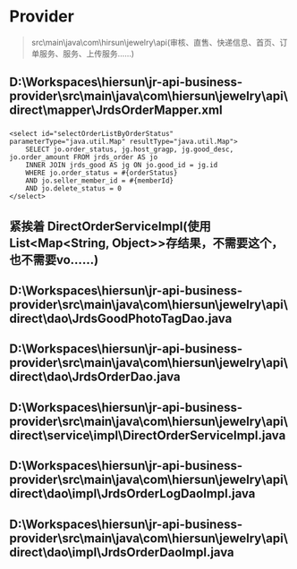 # Provider
> src\main\java\com\hirsun\jewelry\api\(审核、直售、快递信息、首页、订单服务、服务、上传服务……)

## D:\Workspaces\hiersun\jr-api-business-provider\src\main\java\com\hiersun\jewelry\api\direct\mapper\JrdsOrderMapper.xml
###     <!--通过订单状态查询订单信息列表（商品图片、商品描述、价格、订单状态）-->
    <select id="selectOrderListByOrderStatus" parameterType="java.util.Map" resultType="java.util.Map">
        SELECT jo.order_status, jg.host_gragp, jg.good_desc, jo.order_amount FROM jrds_order AS jo
        INNER JOIN jrds_good AS jg ON jo.good_id = jg.id
        WHERE jo.order_status = #{orderStatus}
        AND jo.seller_member_id = #{memberId}
        AND jo.delete_status = 0
    </select>

## 紧挨着 DirectOrderServiceImpl(使用List<Map<String, Object>>存结果，不需要这个，也不需要vo……)
## D:\Workspaces\hiersun\jr-api-business-provider\src\main\java\com\hiersun\jewelry\api\direct\dao\JrdsGoodPhotoTagDao.java
## D:\Workspaces\hiersun\jr-api-business-provider\src\main\java\com\hiersun\jewelry\api\direct\dao\JrdsOrderDao.java
## D:\Workspaces\hiersun\jr-api-business-provider\src\main\java\com\hiersun\jewelry\api\direct\service\impl\DirectOrderServiceImpl.java
## D:\Workspaces\hiersun\jr-api-business-provider\src\main\java\com\hiersun\jewelry\api\direct\dao\impl\JrdsOrderLogDaoImpl.java
## D:\Workspaces\hiersun\jr-api-business-provider\src\main\java\com\hiersun\jewelry\api\direct\dao\impl\JrdsOrderDaoImpl.java